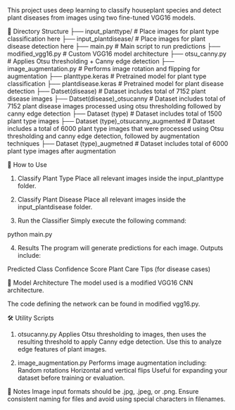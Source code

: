 This project uses deep learning to classify houseplant species and detect plant diseases from images using two fine-tuned VGG16 models.

📁 Directory Structure
├── input_planttype/                       # Place images for plant type classification here
├── input_plantdisease/                    # Place images for plant disease detection here
├── main.py                                # Main script to run predictions
├── modified_vgg16.py                      # Custom VGG16 model architecture
├── otsu_canny.py                          # Applies Otsu thresholding + Canny edge detection
├── image_augmentation.py                  # Performs image rotation and flipping for augmentation
├── planttype.keras                        # Pretrained model for plant type classification
├── plantdisease.keras                     # Pretrained model for plant disease detection
├── Datset(disease)                        # Dataset includes total of 7152 plant disease images
├── Datset(disease)_otsucanny              # Dataset includes total of 7152 plant disease images processed using otsu thresholding followed by canny edge detection
├── Dataset (type)                         # Dataset includes total of 1500 plant type images
├── Dataset (type)_otsucanny_augmented     # Dataset includes a total of 6000 plant type images that were processed using Otsu thresholding and canny edge detection, followed by augmentation techniques 
├── Dataset (type)_augmetned               # Dataset includes total of 6000 plant type images after augmentation


🚀 How to Use
1. Classify Plant Type
Place all relevant images inside the input_planttype folder.

2. Classify Plant Disease
Place all relevant images inside the input_plantdisease folder.

3. Run the Classifier
Simply execute the following command:

python main.py

4. Results
The program will generate predictions for each image.
Outputs include:

Predicted Class
Confidence Score
Plant Care Tips (for disease cases)

🧠 Model Architecture
The model used is a modified VGG16 CNN architecture.

The code defining the network can be found in modified vgg16.py.

🛠 Utility Scripts
1. otsucanny.py
Applies Otsu thresholding to images, then uses the resulting threshold to apply Canny edge detection.
Use this to analyze edge features of plant images.

2. image_augmentation.py
Performs image augmentation including:
Random rotations
Horizontal and vertical flips
Useful for expanding your dataset before training or evaluation.

📌 Notes
Image input formats should be .jpg, .jpeg, or .png.
Ensure consistent naming for files and avoid using special characters in filenames.
